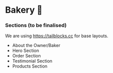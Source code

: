 # Bakery 🧁
### Sections (to be finalised)
We are using https://tailblocks.cc for base layouts.

- About the Owner/Baker
- Hero Section
- Order Section
- Testimonial Section
- Products Section